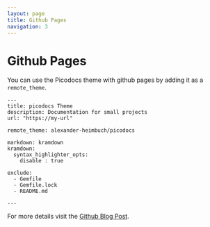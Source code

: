 ```yaml
---
layout: page
title: Github Pages
navigation: 3
---
```


# Github Pages

You can use the Picodocs theme with github pages by adding it as a `remote_theme`.

```
---
title: picodocs Theme
description: Documentation for small projects
url: "https://my-url"

remote_theme: alexander-heimbuch/picodocs

markdown: kramdown
kramdown:
  syntax_highlighter_opts:
    disable : true

exclude:
  - Gemfile
  - Gemfile.lock
  - README.md

---
```

For more details visit the [Github Blog Post](https://blog.github.com/2017-11-29-use-any-theme-with-github-pages/).
